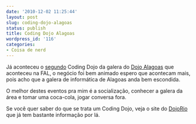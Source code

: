 ```yaml
---
date: '2010-12-02 11:25:44'
layout: post
slug: coding-dojo-alagoas
status: publish
title: Coding Dojo Alagoas
wordpress_id: '116'
categories:
- Coisa de nerd
---
```


Já aconteceu o [segundo](https://dojoalagoas.wordpress.com/2010/12/01/dojo-alagoas-fal/) Coding Dojo da galera do [Dojo Alagoas](http://dojoalagoas.wordpress.com) que aconteceu na FAL, o negócio foi bem animado espero que acontecam mais, pois acho que a galera de informática de Alagoas anda bem escondida.

O melhor destes eventos pra mim é a socialização, conhecer a galera da área e tomar uma coca-cola, jogar conversa fora.

Se você quer saber do que se trata um Coding Dojo, veja o site do [DojoRio](http://dojorio.wordpress.com) que já tem bastante informação por lá.
